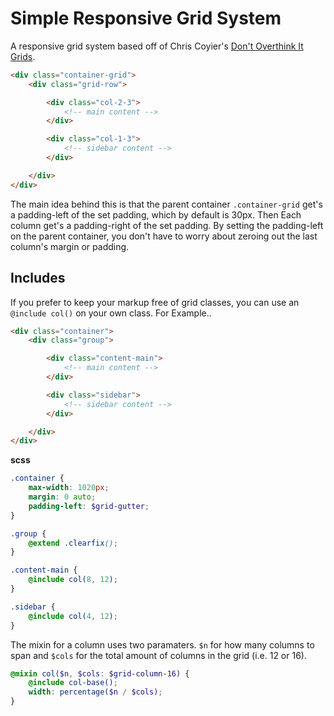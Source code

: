 # Simple Responsive Grid System

A responsive grid system based off of Chris Coyier's [Don't Overthink It Grids](http://css-tricks.com/dont-overthink-it-grids/).

```html
<div class="container-grid">
    <div class="grid-row">

        <div class="col-2-3">
            <!-- main content -->
        </div>

        <div class="col-1-3">
            <!-- sidebar content -->
        </div>

    </div>
</div>
```

The main idea behind this is that the parent container `.container-grid` get's a padding-left of the set padding, which by default is 30px. Then Each column get's a padding-right of the set padding. By setting the padding-left on the parent container, you don't have to worry about zeroing out the last column's margin or padding.

## Includes

If you prefer to keep your markup free of grid classes, you can use an `@include col()` on your own class. For Example..

```html
<div class="container">
    <div class="group">

        <div class="content-main">
            <!-- main content -->
        </div>

        <div class="sidebar">
            <!-- sidebar content -->
        </div>

    </div>
</div>
```

**scss**

```scss
.container {
    max-width: 1020px;
    margin: 0 auto;
    padding-left: $grid-gutter;
}

.group {
    @extend .clearfix();
}

.content-main {
    @include col(8, 12);
}

.sidebar {
    @include col(4, 12);
}
```

The mixin for a column uses two paramaters. `$n` for how many columns to span and `$cols` for the total amount of columns in the grid (i.e. 12 or 16).

```scss
@mixin col($n, $cols: $grid-column-16) {
    @include col-base();
    width: percentage($n / $cols);
}
```
